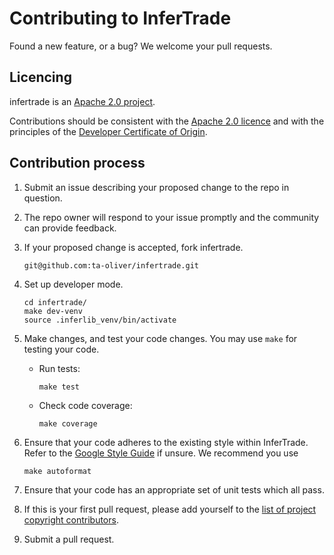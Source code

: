 # Contributing to InferTrade

Found a new feature, or a bug? We welcome your pull requests.

## Licencing

infertrade is an [Apache 2.0 project](https://github.com/ta-oliver/infertrade/blob/main/LICENSE).

Contributions should be consistent with the [Apache 2.0 licence](https://www.apache.org/licenses/LICENSE-2.0) and with the principles of the [Developer Certificate of Origin](https://developercertificate.org/). 


## Contribution process

1. Submit an issue describing your proposed change to the repo in question.
1. The repo owner will respond to your issue promptly and the community can provide feedback.
1. If your proposed change is accepted, fork infertrade.
    ```
   git@github.com:ta-oliver/infertrade.git
    ```
1. Set up developer mode.
    
    ```
   cd infertrade/
   make dev-venv
   source .inferlib_venv/bin/activate
    ```
1. Make changes, and test your code changes. You may use `make` for testing your code.
      - Run tests:
         ```
         make test
         ```
      - Check code coverage:
         ```
         make coverage
         ```

1. Ensure that your code adheres to the existing style within InferTrade. Refer to the 
   [Google Style Guide](https://google.github.io/styleguide/pyguide.html) if unsure. We recommend you use
   ```
   make autoformat
1. Ensure that your code has an appropriate set of unit tests which all pass.
1. If this is your first pull request, please add yourself to the [list of project copyright contributors](https://github.com/ta-oliver/infertrade/blob/main/docs/list_of_copyright_contributors.md).
1. Submit a pull request.
